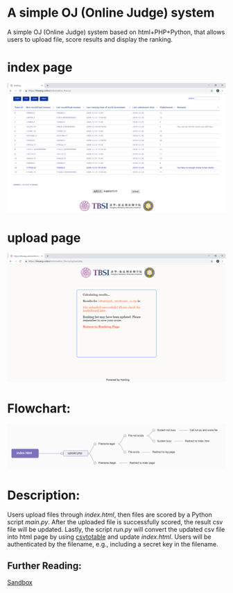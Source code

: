 # A simple OJ (Online Judge) system

A simple OJ (Online Judge) system based on html+PHP+Python, that allows users to upload file, score results and display the ranking.

# index page
![index.html](assets/sample1.png) 

# upload page
![upload.php](assets/sample2.png) 

# Flowchart:
![flowchart](assets/flowchart.png) 

# Description:
Users upload files through *index.html*, then files are scored by a Python script *main.py*. After the uploaded file is successfully scored, the result csv file will be updated. Lastly, the script *run.py* will convert the updated csv file into html page by using [csvtotable](https://pypi.org/project/csvtotable/) and update *index.html*. Users will be authenticated by the filename, e.g., including a secret key in the filename. 

## Further Reading:
[Sandbox](https://github.com/zhaofeng-shu33/docker-python3.6-ML)
